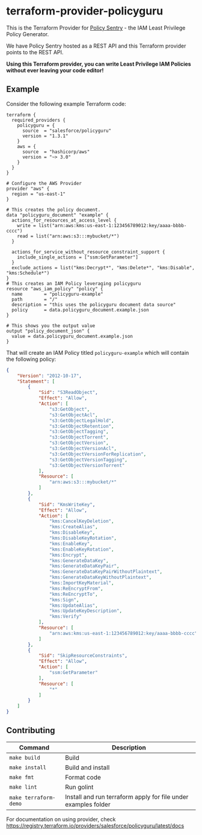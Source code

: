 # terraform-provider-policyguru

This is the Terraform Provider for [Policy Sentry](https://github.com/salesforce/policy_sentry/) - the IAM Least Privilege Policy Generator.

We have Policy Sentry hosted as a REST API and this Terraform provider points to the REST API. 

**Using this Terraform provider, you can write Least Privilege IAM Policies without ever leaving your code editor!**

## Example

Consider the following example Terraform code:

```hcl-terraform
terraform {
  required_providers {
    policyguru = {
      source  = "salesforce/policyguru"
      version = "1.3.1"
    }
    aws = {
      source  = "hashicorp/aws"
      version = "~> 3.0"
    }
  }
}

# Configure the AWS Provider
provider "aws" {
  region = "us-east-1"
}

# This creates the policy document.
data "policyguru_document" "example" {
  actions_for_resources_at_access_level {
    write = list("arn:aws:kms:us-east-1:123456789012:key/aaaa-bbbb-cccc")
    read = list("arn:aws:s3:::mybucket/*")
  }

  actions_for_service_without_resource_constraint_support {
    include_single_actions = ["ssm:GetParameter"]
  }
  exclude_actions = list("kms:Decrypt*", "kms:Delete*", "kms:Disable", "kms:Schedule*")
}
# This creates an IAM Policy leveraging policyguru
resource "aws_iam_policy" "policy" {
  name        = "policyguru-example"
  path        = "/"
  description = "this uses the policyguru document data source"
  policy      = data.policyguru_document.example.json
}

# This shows you the output value
output "policy_document_json" {
  value = data.policyguru_document.example.json
}
```

That will create an IAM Policy titled `policyguru-example` which will contain the following policy:

```json
{
    "Version": "2012-10-17",
    "Statement": [
        {
            "Sid": "S3ReadObject",
            "Effect": "Allow",
            "Action": [
                "s3:GetObject",
                "s3:GetObjectAcl",
                "s3:GetObjectLegalHold",
                "s3:GetObjectRetention",
                "s3:GetObjectTagging",
                "s3:GetObjectTorrent",
                "s3:GetObjectVersion",
                "s3:GetObjectVersionAcl",
                "s3:GetObjectVersionForReplication",
                "s3:GetObjectVersionTagging",
                "s3:GetObjectVersionTorrent"
            ],
            "Resource": [
                "arn:aws:s3:::mybucket/*"
            ]
        },
        {
            "Sid": "KmsWriteKey",
            "Effect": "Allow",
            "Action": [
                "kms:CancelKeyDeletion",
                "kms:CreateAlias",
                "kms:DisableKey",
                "kms:DisableKeyRotation",
                "kms:EnableKey",
                "kms:EnableKeyRotation",
                "kms:Encrypt",
                "kms:GenerateDataKey",
                "kms:GenerateDataKeyPair",
                "kms:GenerateDataKeyPairWithoutPlaintext",
                "kms:GenerateDataKeyWithoutPlaintext",
                "kms:ImportKeyMaterial",
                "kms:ReEncryptFrom",
                "kms:ReEncryptTo",
                "kms:Sign",
                "kms:UpdateAlias",
                "kms:UpdateKeyDescription",
                "kms:Verify"
            ],
            "Resource": [
                "arn:aws:kms:us-east-1:123456789012:key/aaaa-bbbb-cccc"
            ]
        },
        {
            "Sid": "SkipResourceConstraints",
            "Effect": "Allow",
            "Action": [
                "ssm:GetParameter"
            ],
            "Resource": [
                "*"
            ]
        }
    ]
}
```


## Contributing

Command             |      Description
--------------------| --------------------
```make build ```         | Build
```make install  ```      | Build and install
```make fmt```            | Format code
```make lint```           | Run golint
```make terraform-demo``` | Install and run terraform apply for file under examples folder


For documentation on using provider, check https://registry.terraform.io/providers/salesforce/policyguru/latest/docs